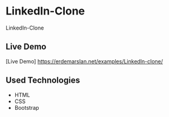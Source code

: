 # LinkedIn-Clone

LinkedIn-Clone 


## Live Demo

[Live Demo] https://erdemarslan.net/examples/Linkedln-clone/


## Used Technologies 

+ HTML
+ CSS
+ Bootstrap

